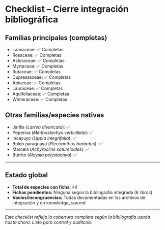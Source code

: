 # Checklist – Cierre integración bibliográfica

## Familias principales (completas)
- Lamiaceae: ✅ Completas
- Rosaceae: ✅ Completas
- Asteraceae: ✅ Completas
- Myrtaceae: ✅ Completas
- Rutaceae: ✅ Completas
- Cupressaceae: ✅ Completas
- Apiaceae: ✅ Completas
- Lauraceae: ✅ Completas
- Aquifoliaceae: ✅ Completas
- Winteraceae: ✅ Completas

## Otras familias/especies nativas
- Jarilla (*Larrea divaricata*): ✅
- Peperina (*Minthostachys verticillata*): ✅
- Incayuyo (*Lippia integrifolia*): ✅
- Boldo paraguayo (*Plectranthus barbatus*): ✅
- Marcela (*Achyrocline satureioides*): ✅
- Burrito (*Aloysia polystachya*): ✅

---

## Estado global
- **Total de especies con ficha**: 44
- **Fichas pendientes:** Ninguna según la bibliografía integrada (6 libros)
- **Vacíos/incongruencias:** Todas documentadas en los archivos de integración y en knowledge_raw.md

---

*Este checklist refleja la cobertura completa según la bibliografía usada hasta ahora. Listo para control y auditoría.*

